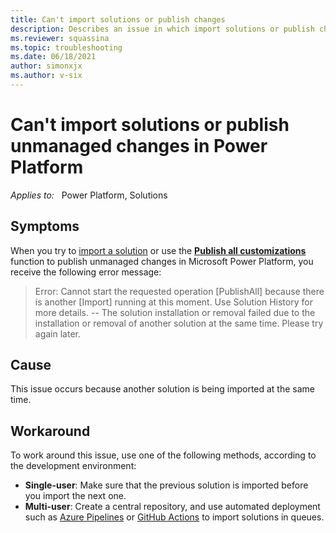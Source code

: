 ```yaml
---
title: Can't import solutions or publish changes
description: Describes an issue in which import solutions or publish changes fail in Power Platform. Provides workarounds.
ms.reviewer: squassina
ms.topic: troubleshooting
ms.date: 06/18/2021
author: simonxjx
ms.author: v-six
---
```

# Can't import solutions or publish unmanaged changes in Power Platform

_Applies to:_ &nbsp; Power Platform, Solutions

## Symptoms

When you try to [import a solution](/powerapps/maker/data-platform/import-update-export-solutions) or use the [**Publish all customizations**](/powerapps/maker/data-platform/create-solution#publish-changes) function to publish unmanaged changes in Microsoft Power Platform, you receive the following error message:

> Error: Cannot start the requested operation [PublishAll] because there is another [Import] running at this moment. Use Solution History for more details. -- The solution installation or removal failed due to the installation or removal of another solution at the same time. Please try again later.

## Cause

This issue occurs because another solution is being imported at the same time.

## Workaround

To work around this issue, use one of the following methods, according to the development environment:

- **Single-user**: Make sure that the previous solution is imported before you import the next one.
- **Multi-user**: Create a central repository, and use automated deployment such as [Azure Pipelines](https://azure.microsoft.com/services/devops/pipelines) or [GitHub Actions](https://docs.github.com/actions) to import solutions in queues.
